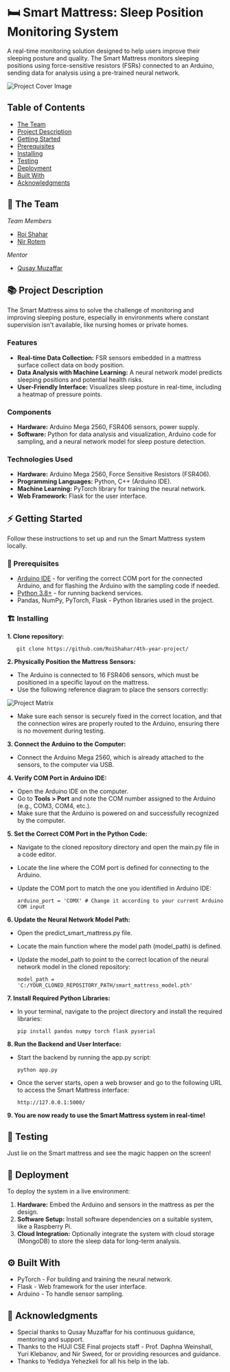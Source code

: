 # 🛏️ Smart Mattress: Sleep Position Monitoring System
A real-time monitoring solution designed to help users improve their sleeping posture and quality. 
The Smart Mattress monitors sleeping positions using force-sensitive resistors (FSRs) connected to 
an Arduino, sending data for analysis using a pre-trained neural network.

<!-- cool project cover image -->
![Project Cover Image](/media/project-cover-img.jpg)

<!-- table of content -->
## Table of Contents
- [The Team](#the-team)
- [Project Description](#project-description)
- [Getting Started](#getting-started)
- [Prerequisites](#prerequisites)
- [Installing](#installing)
- [Testing](#testing)
- [Deployment](#deployment)
- [Built With](#built-with)
- [Acknowledgments](#acknowledgments)

## 👥 The Team 
*Team Members*
- [Roi Shahar](roi.shahar@mail.huji.ac.il)
- [Nir Rotem](nir.rotem2@mail.huji.ac.il)

*Mentor*
- [Qusay Muzaffar](qusay.muzaffar@mail.huji.ac.il)


## 📚 Project Description
The Smart Mattress aims to solve the challenge of monitoring and improving sleeping posture, especially 
in environments where constant supervision isn't available, like nursing homes or private homes.

### Features
- **Real-time Data Collection:** FSR sensors embedded in a mattress surface collect data on body position.
- **Data Analysis with Machine Learning:** A neural network model predicts sleeping positions and potential
  health risks.
- **User-Friendly Interface:** Visualizes sleep posture in real-time, including a heatmap of pressure points.

### Components
- **Hardware:** Arduino Mega 2560, FSR406 sensors, power supply.
- **Software:** Python for data analysis and visualization, Arduino code for sampling, and a neural network
  model for sleep posture detection.

### Technologies Used
- **Hardware:** Arduino Mega 2560, Force Sensitive Resistors (FSR406).
- **Programming Languages:** Python, C++ (Arduino IDE).
- **Machine Learning:** PyTorch library for training the neural network.
- **Web Framework:** Flask for the user interface.

## ⚡ Getting Started

Follow these instructions to set up and run the Smart Mattress system locally.

### 🧱 Prerequisites
- [Arduino IDE](https://www.arduino.cc/en/software) - for verifing the correct COM port for the connected Arduino, and for flashing the Arduino with the sampling code if needed.
- [Python 3.8+](https://www.python.org/downloads/) - for running backend services.
- Pandas, NumPy, PyTorch, Flask - Python libraries used in the project.

### 🏗️ Installing
**1. Clone repository:**

       git clone https://github.com/RoiShahar/4th-year-project/

       
**2. Physically Position the Mattress Sensors:**
   - The Arduino is connected to 16 FSR406 sensors, which must be positioned in a specific layout on the mattress.
   - Use the following reference diagram to place the sensors correctly:
   <!-- cool project cover image -->
![Project Matrix](/media/project-cover-img.jpg)
   - Make sure each sensor is securely fixed in the correct location, and that the connection wires are properly routed to the Arduino, ensuring there is no movement during testing.
     
**3. Connect the Arduino to the Computer:**
   - Connect the Arduino Mega 2560, which is already attached to the sensors, to the computer via USB.
     
**4. Verify COM Port in Arduino IDE:**
   - Open the Arduino IDE on the computer.
   - Go to **Tools > Port** and note the COM number assigned to the Arduino (e.g., COM3, COM4, etc.).
   - Make sure that the Arduino is powered on and successfully recognized by the computer.
     
**5. Set the Correct COM Port in the Python Code:**
   - Navigate to the cloned repository directory and open the main.py file in a code editor.
   - Locate the line where the COM port is defined for connecting to the Arduino.
   - Update the COM port to match the one you identified in Arduino IDE:
     
         arduino_port = 'COMX' # Change it according to your current Arduino COM input
     
**6. Update the Neural Network Model Path:**
   - Open the predict_smart_mattress.py file.
   - Locate the main function where the model path (model_path) is defined.
   - Update the model_path to point to the correct location of the neural network model in the cloned repository:

         model_path = 'C:/YOUR_CLONED_REPOSITORY_PATH/smart_mattress_model.pth'
     
**7. Install Required Python Libraries:**
   - In your terminal, navigate to the project directory and install the required libraries:
   
         pip install pandas numpy torch flask pyserial

**8. Run the Backend and User Interface:**
   - Start the backend by running the app.py script:

         python app.py
   - Once the server starts, open a web browser and go to the following URL to access the Smart Mattress interface:

         http://127.0.0.1:5000/

**9. You are now ready to use the Smart Mattress system in real-time!**


## 🧪 Testing
Just lie on the Smart mattress and see the magic happen on the screen!

## 🚀 Deployment
To deploy the system in a live environment:
1. **Hardware:** Embed the Arduino and sensors in the mattress as per the design.
2. **Software Setup:** Install software dependencies on a suitable system, like a Raspberry Pi.
3. **Cloud Integration:** Optionally integrate the system with cloud storage (MongoDB) to store the sleep data for long-term analysis.
   
## ⚙️ Built With
- PyTorch - For building and training the neural network.
- Flask - Web framework for the user interface.
- Arduino - To handle sensor sampling.


## 🙏 Acknowledgments
  - Special thanks to Qusay Muzaffar for his continuous guidance, mentoring and support.
  - Thanks to the HUJI CSE Final projects staff - Prof. Daphna Weinshall, Yuri Klebanov, and Nir Sweed, for or providing resources and guidance.
  - Thanks to Yedidya Yehezkeli for all his help in the lab.
